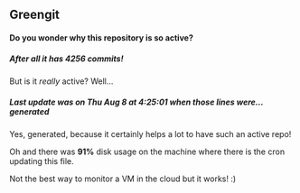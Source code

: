 ## Greengit

#### Do you wonder why this repository is so active?

##### After all it has 4256 commits!

But is it *really* active? Well...

##### Last update was on Thu Aug 8 at 4:25:01 when those lines were... generated

Yes, generated, because it certainly helps a lot to have such an active repo!

Oh and there was **91%** disk usage on the machine
where there is the cron updating this file.

Not the best way to monitor a VM in the cloud but it works! :)
